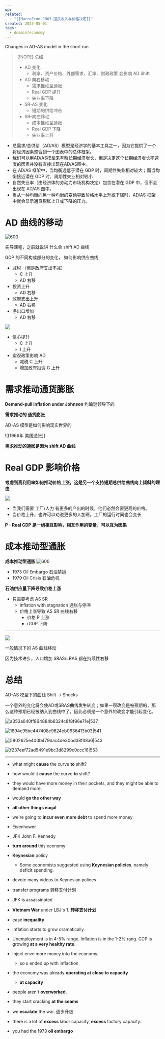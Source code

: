 ```yaml
---
up: 
related:
  - "[[MacroEcon-CH03-国民收入与价格决定]]"
created: 2025-05-01
tags:
  - domain/economy
---
```

Changes in AD-AS model in the short run



> [!NOTE] 总结
> - AD 变化
> 	- 利率、资产价格、外部需求、汇率、财政政策 会影响 AD Shift
> - AD 向右移动
> 	- 需求推动型通胀
> 	- Real GDP 提升
> 	- 失业率下降
> - SR-AS 变化
> 	- 短期的供给冲击
> - SR-向左移动
> 	- 成本推动型通胀
> 	- Real GDP 下降
> 	- 失业率上升



- 总需求/总供给（AD/AS）模型是经济学的基本工具之一，因为它提供了一个将经济因素整合到一个图表中的总体框架。
- 我们可以用AD/AS模型来考察长期经济增长，但是决定这个长期经济增长率速度的因素并没有直接出现在AD/AS图中。
- 在 AD/AS 框架中，当均衡远低于潜在 GDP 时，周期性失业相对较大；而当均衡接近潜在 GDP 时，周期性失业相对较小
- 自然失业率（由经济体的劳动力市场机构决定）包含在潜在 GDP 中，但不会出现在 AD/AS 图中。
- 当从一种均衡向另一种均衡的变动导致价格水平上升或下降时，AD/AS 框架中就会显示通货膨胀上升或下降的压力。



# AD 曲线的移动

![600](https://s1.vika.cn/space/2023/04/05/689430f4ef3e487cb04aded4698ef46b)

先导课程，之前就说讲 什么会 shift AD 曲线

GDP 的不同构成部分的变化， 如何影响供应曲线

- 减税 （但是政府支出不减）
	- C 上升
	- AD 右移
- 投资上升
	- AD 右移
- 政府支出上升
	- AD 右移
- 净出口增加
	- AD 右移


![](https://s1.vika.cn/space/2024/07/19/6b30f88de3d84edaac26973df5591ae4)


- 信心提升
	- C 上升
	- I 上升
- 宏观政策影响 AD
	- 减税 C 上升
	- 增加政府投资 G 上升



# 需求推动通货膨胀

**Demand-pull inflation under Johnson** 约翰逊领导下的

**需求推动的 通货膨胀**

AD-AS 模型是如何影响现实世界的


![[1966年 美国通胀]]

**需求推动的通胀是因为 shift AD 曲线**


# Real GDP 影响价格

**考虑到高利用率如何推动价格上涨，这是另一个支持短期总供给曲线向上倾斜的理由**

![](https://s1.vika.cn/space/2024/07/19/a5b0c62157df4b58a4a84d7bd9f74c88)

- 当我们需要 工厂/人力 有更多的产出的时候，他们必然会要更高的价格。
- 当价格上升，也许可以劝说更多的人加班，工厂的运行时间也会变长

**P - Real GDP 是一组相互影响，相互作用的变量，可以互为因果**


# 成本推动型通胀

**成本推动型通胀**
![600](https://s1.vika.cn/space/2023/04/05/6639af337260467e99827d56615edc64)


- 1973 Oil Embargo 石油禁运
- 1979 Oil Crisis 石油危机

**石油供应量下降导致价格上涨**


- 只需要考虑 AS SR
	- inflation with stagnation 通胀与停滞
	- 价格上涨导致 AS SR 曲线右移
		- 价格 P 上涨
		- rGDP 下降

--- 

![](https://s1.vika.cn/space/2024/07/19/543a5f0127dd42ee818661d42cea114a)

一般情况下的 AS 曲线移动

因为技术进步，人口增加
SRAS/LRAS 都在持续性右移


# 总结

AD-AS 模型下的曲线 Shift -> Shocks

一个意外的变化将会使AD或SRAS曲线发生转变；如果一项改变是被预期的，那么这种预期已经被纳入到曲线中了，因此必须是一个意外的改变才能引起变化。

![a353a040ff864884b8324c8f8f96e71e|537](https://s1.vika.cn/space/2024/07/19/a353a040ff864884b8324c8f8f96e71e)

![1894c95be447408c9624eb0636413b03|541](https://s1.vika.cn/space/2024/07/19/1894c95be447408c9624eb0636413b03)

![5802625e400b479dac4de30bd38f08a6|543](https://s1.vika.cn/space/2024/07/19/5802625e400b479dac4de30bd38f08a6)

![f237eef72ad5491e9bc3d8299c0ccc16|553](https://s1.vika.cn/space/2024/07/19/f237eef72ad5491e9bc3d8299c0ccc16)

---

- what might **cause** the curve **to** shift?
- how would it **cause** the curve **to** shift?
- they would have more money in their pockets, and they might be able to demand more.
- would **go the other way**
- **all other things euqal**
- we're going to **incur even more debt** to spend more money

- Eisenhower
- JFK John F. Kennedy
- **turn around** this economy
- **Keynesian** policy
	- Some economists suggested using **Keynesian policies**, namely deficit spending.
- devote many videos to Keynesian polices
- transfer programs 转移支付计划
- JFK is assassinated
- **Vietnam War** under LBJ's 1.  **转移支付计划**
- ease **inequality**
- inflation starts to grow dramatically.
- Unemployment is in 4-5% range. Inflation is in the 1-2% rang. GDP is growing **at a very healthy rate**.
- inject enve more money into the economy.
	- so u ended up with inflaction
- the economy was already **operating** **at close to capacity** 
	- **at capacity**
- people aren't **overworked**.
- they start cracking **at the seams**


- we **escalate** the war. 逐步升级

- there is a lot of **excess** labor capacity, **excess** factory capacity.
- you had the 1973 **oil embargo**

